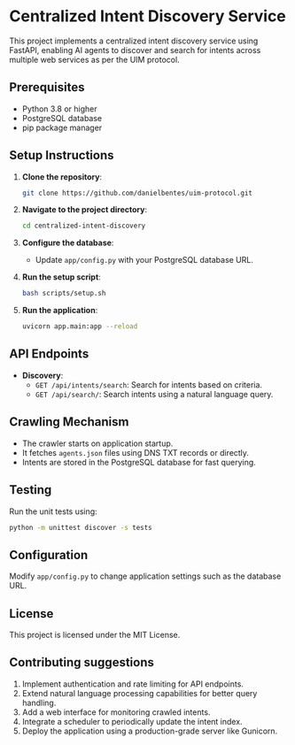 # Centralized Intent Discovery Service

This project implements a centralized intent discovery service using FastAPI, enabling AI agents to discover and search for intents across multiple web services as per the UIM protocol.

## Prerequisites

- Python 3.8 or higher
- PostgreSQL database
- pip package manager

## Setup Instructions

1. **Clone the repository**:

   ```bash
   git clone https://github.com/danielbentes/uim-protocol.git
   ```

2. **Navigate to the project directory**:

   ```bash
   cd centralized-intent-discovery
   ```

3. **Configure the database**:

   - Update `app/config.py` with your PostgreSQL database URL.

4. **Run the setup script**:

   ```bash
   bash scripts/setup.sh
   ```

5. **Run the application**:

   ```bash
   uvicorn app.main:app --reload
   ```

## API Endpoints

- **Discovery**:
  - `GET /api/intents/search`: Search for intents based on criteria.
  - `GET /api/search/`: Search intents using a natural language query.

## Crawling Mechanism

- The crawler starts on application startup.
- It fetches `agents.json` files using DNS TXT records or directly.
- Intents are stored in the PostgreSQL database for fast querying.

## Testing

Run the unit tests using:

```bash
python -m unittest discover -s tests
```

## Configuration

Modify `app/config.py` to change application settings such as the database URL.

## License

This project is licensed under the MIT License.

## Contributing suggestions

1. Implement authentication and rate limiting for API endpoints.
2. Extend natural language processing capabilities for better query handling.
3. Add a web interface for monitoring crawled intents.
4. Integrate a scheduler to periodically update the intent index.
5. Deploy the application using a production-grade server like Gunicorn.
